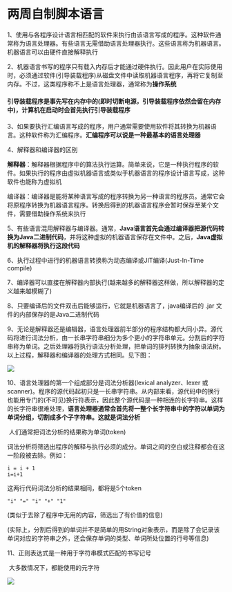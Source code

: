 # 两周自制脚本语言

1、使用与各程序设计语言相匹配的软件来执行由该语言写成的程序。这种软件通常称为语言处理器。有些语言无需借助语言处理器执行。这些语言称为机器语言。机器语言可以由硬件直接解释执行

2、机器语言书写的程序只有载入内存后才能通过硬件执行。因此用户在实际使用时，必须通过软件(引导装载程序)从磁盘文件中读取机器语言程序，再将它复制至内存。不过，这类程序称不上是语言处理器，通常称为**操作系统**

#### 	引导装载程序是事先写在内存中的(即时切断电源，引导装载程序依然会留在内存中)，计算机在启动时会首先执行引导装载程序

3、如果要执行汇编语言写成的程序，用户通常需要使用软件将其转换为机器语言。这种软件称为汇编程序。**汇编程序可以说是一种最基本的语言处理器**

4、解释器和编译器的区别

**解释器**：解释器根据程序中的算法执行运算。简单来说，它是一种执行程序的软件。如果执行的程序由虚拟机器语言或类似于机器语言的程序设计语言写成，这种软件也能称为虚拟机

编译器：编译器是能将某种语言写成的程序转换为另一种语言的程序员。通常它会将原程序转换为机器语言程序。转换后得到的机器语言程序会暂时保存至某个文件，需要借助操作系统来执行

5、有些语言混用解释器与编译器。通常，**Java语言首先会通过编译器把源代码转换为Java二进制代码**，并将这种虚拟的机器语言保存在文件中。之后，**Java虚拟机的解释器将执行这段代码**

6、执行过程中进行的机器语言转换称为动态编译或JIT编译(Just-In-Time compile)

7、编译器可以直接在解释器内部执行(越来越多的解释器这样做，所以解释器的定义越来越模糊了)

8、只要编译后的文件双击后能够运行，它就是机器语言了，java编译后的 .jar 文件的内部保存的是Java二进制代码

9、无论是解释器还是编辑器，语言处理器前半部分的程序结构都大同小异。源代码将进行词法分析，由一长串字符串细分为多个更小的字符串单元。分割后的字符串称为单词。之后处理器将执行语法分析处理，把单词的排列转换为抽象语法树。以上过程，解释器和编译器的处理方式相同。见下图：

![](http://oklbfi1yj.bkt.clouddn.com/%E4%B8%A4%E5%91%A8%E8%87%AA%E5%88%B6%E8%84%9A%E6%9C%AC%E8%AF%AD%E8%A8%80/1.PNG)

10、语言处理器的第一个组成部分是词法分析器(lexical analyzer、lexer 或 scanner)。程序的源代码起初只是一长串字符串。从内部来看，源代码中的换行也能用专门的(不可见)换行符表示，因此整个源代码是一种相连的长字符串。这样的长字符串很难处理，**语言处理器通常会首先将一整个长字符串中的字符以单词为单词分组，切割成多个子字符串。这就是词法分析**

​	人们通常把词法分析的结果称为单词(token)

词法分析将筛选出程序的解释与执行必须的成分。单词之间的空白或注释都会在这一阶段被去除。例如：

```
i = i + 1
i=i+1
```

这两行代码词法分析的结果相同，都将是5个token

```
"i" "=" "i" "+" "1"
```

(类似于去除了程序中无用的内容，筛选出了有价值的信息)

(实际上，分割后得到的单词并不是简单的用String对象表示，而是除了会记录该单词对应的字符串之外，还会保存单词的类型、单词所处位置的行号等信息)

11、正则表达式是一种用于字符串模式匹配的书写记号

​	大多数情况下，都能使用的元字符

![](http://oklbfi1yj.bkt.clouddn.com/%E4%B8%A4%E5%91%A8%E8%87%AA%E5%88%B6%E8%84%9A%E6%9C%AC%E8%AF%AD%E8%A8%80/2.PNG)















 



